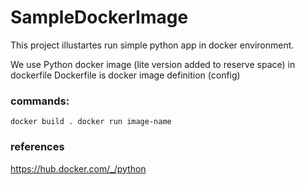 # SampleDockerImage

This project illustartes run simple python app in docker environment.

We use Python docker image (lite version added to reserve space) in dockerfile
Dockerfile is docker image definition (config)


### commands:
`
docker build .
docker run image-name
`

### references
https://hub.docker.com/_/python